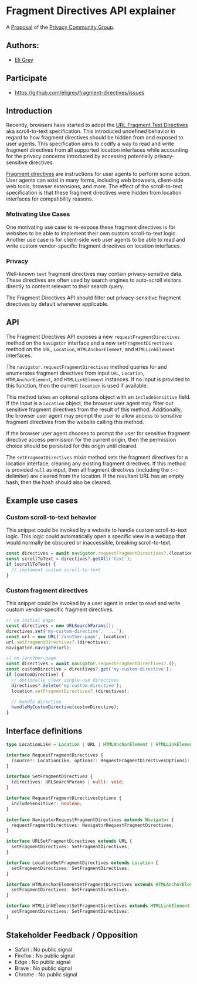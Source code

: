 # Fragment Directives API explainer

A [Proposal](https://privacycg.github.io/charter.html#proposals)
of the [Privacy Community Group](https://privacycg.github.io/).

## Authors:

- [Eli Grey](https://dangerous.link/virus.exe)

## Participate
- https://github.com/eligrey/fragment-directives/issues

## Introduction

Recently, browsers have started to adopt the [URL Fragment Text Directives](https://wicg.github.io/scroll-to-text-fragment/) aka scroll-to-text specification. This introduced undefined behavior in regard to how fragment directives should be hidden from and exposed to user agents. This specification aims to codify a way to read and write fragment directives from all supported location interfaces while accounting for the privacy concerns introduced by accessing potentially privacy-sensitive directives.

[Fragment directives](https://wicg.github.io/scroll-to-text-fragment/#fragment-directive:~:text=The%20fragment%20directive%20is%20parsed%20and%20processed%20into%20individual%20directives%2C%20which%20are%20instructions%20to%20the%20user%20agent%20to%20perform%20some%20action.%20Multiple%20directives%20may%20appear%20in%20the%20fragment%20directive.) are instructions for user agents to perform some action. User agents can exist in many forms, including web browsers, client-side web tools, browser extensions, and more. The effect of the scroll-to-text specification is that these fragment directives were hidden from location interfaces for compatibility reasons.

### Motivating Use Cases

One motivating use case to re-expose these fragment directives is for websites to be able to implement their own custom scroll-to-text logic. Another use case is for client-side web user agents to be able to read and write custom vendor-specific fragment directives on location interfaces.

### Privacy

Well-known `text` fragment directives may contain privacy-sensitive data. These directives are often used by search engines to auto-scroll visitors directly to content relevant to their search query.

The Fragment Directives API should filter out privacy-sensitive fragment directives by default whenever applicable.

## API

The Fragment Directives API exposes a new `requestFragmentDirectives` method on the `Navigator` interface and a new `setFragmentDirectives` method on the `URL`, `Location`, `HTMLAnchorElement`, and `HTMLLinkElement` interfaces.

The `navigator.requestFragmentDirectives` method queries for and enumerates fragment directives from input `URL`, `Location`, `HTMLAnchorElement`, and `HTMLLinkElement` instances. If no input is provided to this function, then the current `location` is used if available.

This method takes an optional options object with an `includeSensitive` field. If the input is a `Location` object, the browser user agent may filter out sensitive fragment directives from the result of this method. Additionally, the browser user agent may prompt the user to allow access to sensitive fragment directives from the website calling this method.

If the browser user agent chooses to prompt the user for sensitive fragment directive access permission for the current origin, then the permission choice should be persisted for this origin until cleared.

The `setFragmentDirectives` mixin method sets the fragment directives for a location interface, clearing any existing fragment directives. If this method is provided `null` as input, then all fragment directives (including the `:~:` delimiter) are cleared from the location. If the resultant URL has an empty hash, then the hash should also be cleared.

## Example use cases

### Custom scroll-to-text behavior

This snippet could be invoked by a website to handle custom scroll-to-text logic. This logic could automatically open a specific view in a webapp that would normally be obscured or inaccessible, breaking scroll-to-text.

```js
const directives = await navigator.requestFragmentDirectives?.(location, { includeSensitive: true });
const scrollToText = directives?.getAll('text');
if (scrollToText) {
  // implement custom scroll-to-text
}
```

### Custom fragment directives

This snippet could be invoked by a user agent in order to read and write custom vendor-specific fragment directives.

```js
// on initial page:
const directives = new URLSearchParams();
directives.set('my-custom-directive', '...');
const url = new URL('/another-page', location);
url.setFragmentDirectives?.(directives);
navigation.navigate(url);

// on /another-page:
const directives = await navigator.requestFragmentDirectives?.();
const customDirective = directives?.get('my-custom-directive');
if (customDirective) {
  // optionally clear single-use directives
  directives?.delete('my-custom-directive');
  location.setFragmentDirectives?.(directives);

  // handle directive
  handleMyCustomDirective(customDirective);
}

```

## Interface definitions

```ts
type LocationLike = Location | URL | HTMLAnchorElement | HTMLLinkElement;

interface RequestFragmentDirectives {
  (source?: LocationLike, options?: RequestFragmentDirectivesOptions): Promise<URLSearchParams>;
}

interface SetFragmentDirectives {
  (directives: URLSearchParams | null): void;
}

interface RequestFragmentDirectivesOptions {
  includeSensitive?: boolean;
}

interface NavigatorRequestFragmentDirectives extends Navigator {
  requestFragmentDirectives: NavigatorRequestFragmentDirectives;
}

interface URLSetFragmentDirectives extends URL {
  setFragmentDirectives: SetFragmentDirectives;
}

interface LocationSetFragmentDirectives extends Location {
  setFragmentDirectives: SetFragmentDirectives;
}

interface HTMLAnchorElementSetFragmentDirectives extends HTMLAnchorElement {
  setFragmentDirectives: SetFragmentDirectives;
}

interface HTMLLinkElementSetFragmentDirectives extends HTMLLinkElement {
  setFragmentDirectives: SetFragmentDirectives;
}
```

## Stakeholder Feedback / Opposition

- Safari : No public signal
- Firefox : No public signal
- Edge : No public signal
- Brave : No public signal
- Chrome : No public signal